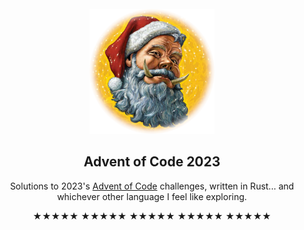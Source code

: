 <!-- PROJECT LOGO -->
<br />
<div align="center">
  <a href="https://github.com/rfrazier716/advent-of-code-2023">
    <img src="images/hogfather.png" alt="Logo" width="200" height="200">
  </a>

  <h2 align="center">Advent of Code 2023</h2>

  <p align="center">
    Solutions to 2023's <a href="https://adventofcode.com">Advent of Code</a> challenges, written in Rust... and whichever other language I feel like exploring.
  </p>
  <p align="center">
 ★★★★★ ★★★★★ ★★★★★ ★★★★★ ★★★★★
  </p>
</div> 

<!--⭐ -->